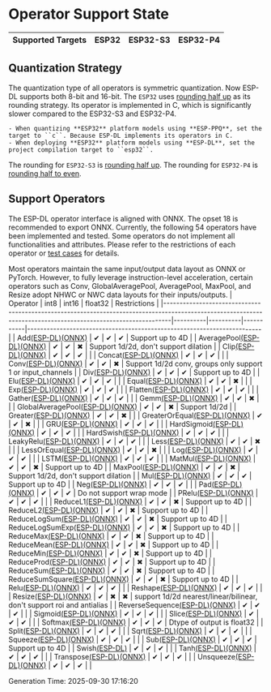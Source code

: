 # Operator Support State

| Supported Targets | ESP32 | ESP32-S3 | ESP32-P4 |
| ----------------- | ----- | -------- | -------- |

## Quantization Strategy

The quantization type of all operators is symmetric quantization. Now ESP-DL supports both 8-bit and 16-bit.
The ``ESP32`` uses [rounding half up](https://simple.wikipedia.org/wiki/Rounding#Round_half_up) as its rounding strategy. Its operator is implemented in C, which is significantly slower compared to the ESP32-S3 and ESP32-P4.

    - When quantizing **ESP32** platform models using **ESP-PPQ**, set the target to ``c``. Because ESP-DL implements its operators in C.
    - When deploying **ESP32** platform models using **ESP-DL**, set the project compilation target to ``esp32``.

The rounding for ``ESP32-S3`` is [rounding half up](https://simple.wikipedia.org/wiki/Rounding#Round_half_up).
The rounding for ``ESP32-P4`` is [rounding half to even](https://simple.wikipedia.org/wiki/Rounding#Round_half_to_even).

## Support Operators

The ESP-DL operator interface is aligned with ONNX. The opset 18 is recommended to export ONNX.
Currently, the following 54 operators have been implemented and tested. Some operators do not implement all functionalities and attributes. Please refer to the restrictions of each operator or [test cases](./tools/ops_test/config/op_cfg.toml) for details.

Most operators maintain the same input/output data layout as ONNX or PyTorch. However, to fully leverage instruction-level acceleration, certain operators such as Conv, GlobalAveragePool, AveragePool, MaxPool, and Resize adopt NHWC or NWC data layouts for their inputs/outputs.
| Operator                                                                                                                                                     | int8     | int16    | float32   | Restrictions                                                           |
|--------------------------------------------------------------------------------------------------------------------------------------------------------------|----------|----------|-----------|------------------------------------------------------------------------|
| Add[(ESP-DL)](esp-dl/dl/module/include/dl_module_add.hpp)[(ONNX)](https://onnx.ai/onnx/operators/onnx__Add.html)                                             | &#10004; | &#10004; | &#10004;  | Support up to 4D                                                       |
| AveragePool[(ESP-DL)](esp-dl/dl/module/include/dl_module_average_pool.hpp)[(ONNX)](https://onnx.ai/onnx/operators/onnx__AveragePool.html)                    | &#10004; | &#10004; | &#10006;  | Support 1d/2d, don't support dilation                                  |
| Clip[(ESP-DL)](esp-dl/dl/module/include/dl_module_clip.hpp)[(ONNX)](https://onnx.ai/onnx/operators/onnx__Clip.html)                                          | &#10004; | &#10004; | &#10004;  |                                                                        |
| Concat[(ESP-DL)](esp-dl/dl/module/include/dl_module_concat.hpp)[(ONNX)](https://onnx.ai/onnx/operators/onnx__Concat.html)                                    | &#10004; | &#10004; | &#10004;  |                                                                        |
| Conv[(ESP-DL)](esp-dl/dl/module/include/dl_module_conv.hpp)[(ONNX)](https://onnx.ai/onnx/operators/onnx__Conv.html)                                          | &#10004; | &#10004; | &#10006;  | Support 1d/2d conv, groups only support 1 or input_channels            |
| Div[(ESP-DL)](esp-dl/dl/module/include/dl_module_div.hpp)[(ONNX)](https://onnx.ai/onnx/operators/onnx__Div.html)                                             | &#10004; | &#10004; | &#10004;  | Support up to 4D                                                       |
| Elu[(ESP-DL)](esp-dl/dl/module/include/dl_module_elu.hpp)[(ONNX)](https://onnx.ai/onnx/operators/onnx__Elu.html)                                             | &#10004; | &#10004; | &#10004;  |                                                                        |
| Equal[(ESP-DL)](esp-dl/dl/module/include/dl_module_equal.hpp)[(ONNX)](https://onnx.ai/onnx/operators/onnx__Equal.html)                                       | &#10004; | &#10004; | &#10006;  |                                                                        |
| Exp[(ESP-DL)](esp-dl/dl/module/include/dl_module_exp.hpp)[(ONNX)](https://onnx.ai/onnx/operators/onnx__Exp.html)                                             | &#10004; | &#10004; | &#10004;  |                                                                        |
| Flatten[(ESP-DL)](esp-dl/dl/module/include/dl_module_flatten.hpp)[(ONNX)](https://onnx.ai/onnx/operators/onnx__Flatten.html)                                 | &#10004; | &#10004; | &#10004;  |                                                                        |
| Gather[(ESP-DL)](esp-dl/dl/module/include/dl_module_gather.hpp)[(ONNX)](https://onnx.ai/onnx/operators/onnx__Gather.html)                                    | &#10004; | &#10004; | &#10004;  |                                                                        |
| Gemm[(ESP-DL)](esp-dl/dl/module/include/dl_module_gemm.hpp)[(ONNX)](https://onnx.ai/onnx/operators/onnx__Gemm.html)                                          | &#10004; | &#10004; | &#10006;  |                                                                        |
| GlobalAveragePool[(ESP-DL)](esp-dl/dl/module/include/dl_module_global_average_pool.hpp)[(ONNX)](https://onnx.ai/onnx/operators/onnx__GlobalAveragePool.html) | &#10004; | &#10004; | &#10006;  | Support 1d/2d                                                          |
| Greater[(ESP-DL)](esp-dl/dl/module/include/dl_module_greater.hpp)[(ONNX)](https://onnx.ai/onnx/operators/onnx__Greater.html)                                 | &#10004; | &#10004; | &#10006;  |                                                                        |
| GreaterOrEqual[(ESP-DL)](esp-dl/dl/module/include/dl_module_greater_or_equal.hpp)[(ONNX)](https://onnx.ai/onnx/operators/onnx__GreaterOrEqual.html)          | &#10004; | &#10004; | &#10006;  |                                                                        |
| GRU[(ESP-DL)](esp-dl/dl/module/include/dl_module_gru.hpp)[(ONNX)](https://onnx.ai/onnx/operators/onnx__GRU.html)                                             | &#10004; | &#10004; | &#10004;  |                                                                        |
| HardSigmoid[(ESP-DL)](esp-dl/dl/module/include/dl_module_hard_sigmoid.hpp)[(ONNX)](https://onnx.ai/onnx/operators/onnx__HardSigmoid.html)                    | &#10004; | &#10004; | &#10004;  |                                                                        |
| HardSwish[(ESP-DL)](esp-dl/dl/module/include/dl_module_hard_swish.hpp)[(ONNX)](https://onnx.ai/onnx/operators/onnx__HardSwish.html)                          | &#10004; | &#10004; | &#10004;  |                                                                        |
| LeakyRelu[(ESP-DL)](esp-dl/dl/module/include/dl_module_leaky_relu.hpp)[(ONNX)](https://onnx.ai/onnx/operators/onnx__LeakyRelu.html)                          | &#10004; | &#10004; | &#10004;  |                                                                        |
| Less[(ESP-DL)](esp-dl/dl/module/include/dl_module_less.hpp)[(ONNX)](https://onnx.ai/onnx/operators/onnx__Less.html)                                          | &#10004; | &#10004; | &#10006;  |                                                                        |
| LessOrEqual[(ESP-DL)](esp-dl/dl/module/include/dl_module_less_or_equal.hpp)[(ONNX)](https://onnx.ai/onnx/operators/onnx__LessOrEqual.html)                   | &#10004; | &#10004; | &#10006;  |                                                                        |
| Log[(ESP-DL)](esp-dl/dl/module/include/dl_module_log.hpp)[(ONNX)](https://onnx.ai/onnx/operators/onnx__Log.html)                                             | &#10004; | &#10004; | &#10004;  |                                                                        |
| LSTM[(ESP-DL)](esp-dl/dl/module/include/dl_module_lstm.hpp)[(ONNX)](https://onnx.ai/onnx/operators/onnx__LSTM.html)                                          | &#10004; | &#10004; | &#10004;  |                                                                        |
| MatMul[(ESP-DL)](esp-dl/dl/module/include/dl_module_matmul.hpp)[(ONNX)](https://onnx.ai/onnx/operators/onnx__MatMul.html)                                    | &#10004; | &#10004; | &#10006;  | Support up to 4D                                                       |
| MaxPool[(ESP-DL)](esp-dl/dl/module/include/dl_module_max_pool.hpp)[(ONNX)](https://onnx.ai/onnx/operators/onnx__MaxPool.html)                                | &#10004; | &#10004; | &#10006;  | Support 1d/2d, don't support dilation                                  |
| Mul[(ESP-DL)](esp-dl/dl/module/include/dl_module_mul.hpp)[(ONNX)](https://onnx.ai/onnx/operators/onnx__Mul.html)                                             | &#10004; | &#10004; | &#10004;  | Support up to 4D                                                       |
| Neg[(ESP-DL)](esp-dl/dl/module/include/dl_module_neg.hpp)[(ONNX)](https://onnx.ai/onnx/operators/onnx__Neg.html)                                             | &#10004; | &#10004; | &#10004;  |                                                                        |
| Pad[(ESP-DL)](esp-dl/dl/module/include/dl_module_pad.hpp)[(ONNX)](https://onnx.ai/onnx/operators/onnx__Pad.html)                                             | &#10004; | &#10004; | &#10004;  | Do not support wrap mode                                               |
| PRelu[(ESP-DL)](esp-dl/dl/module/include/dl_module_prelu.hpp)[(ONNX)](https://onnx.ai/onnx/operators/onnx__PRelu.html)                                       | &#10004; | &#10004; | &#10004;  |                                                                        |
| ReduceL1[(ESP-DL)](esp-dl/dl/module/include/dl_module_reduce_l1.hpp)[(ONNX)](https://onnx.ai/onnx/operators/onnx__ReduceL1.html)                             | &#10004; | &#10004; | &#10006;  | Support up to 4D                                                       |
| ReduceL2[(ESP-DL)](esp-dl/dl/module/include/dl_module_reduce_l2.hpp)[(ONNX)](https://onnx.ai/onnx/operators/onnx__ReduceL2.html)                             | &#10004; | &#10004; | &#10006;  | Support up to 4D                                                       |
| ReduceLogSum[(ESP-DL)](esp-dl/dl/module/include/dl_module_reduce_log_sum.hpp)[(ONNX)](https://onnx.ai/onnx/operators/onnx__ReduceLogSum.html)                | &#10004; | &#10004; | &#10006;  | Support up to 4D                                                       |
| ReduceLogSumExp[(ESP-DL)](esp-dl/dl/module/include/dl_module_reduce_log_sum_exp.hpp)[(ONNX)](https://onnx.ai/onnx/operators/onnx__ReduceLogSumExp.html)      | &#10004; | &#10004; | &#10006;  | Support up to 4D                                                       |
| ReduceMax[(ESP-DL)](esp-dl/dl/module/include/dl_module_reduce_max.hpp)[(ONNX)](https://onnx.ai/onnx/operators/onnx__ReduceMax.html)                          | &#10004; | &#10004; | &#10006;  | Support up to 4D                                                       |
| ReduceMean[(ESP-DL)](esp-dl/dl/module/include/dl_module_reduce_mean.hpp)[(ONNX)](https://onnx.ai/onnx/operators/onnx__ReduceMean.html)                       | &#10004; | &#10004; | &#10006;  | Support up to 4D                                                       |
| ReduceMin[(ESP-DL)](esp-dl/dl/module/include/dl_module_reduce_min.hpp)[(ONNX)](https://onnx.ai/onnx/operators/onnx__ReduceMin.html)                          | &#10004; | &#10004; | &#10006;  | Support up to 4D                                                       |
| ReduceProd[(ESP-DL)](esp-dl/dl/module/include/dl_module_reduce_prod.hpp)[(ONNX)](https://onnx.ai/onnx/operators/onnx__ReduceProd.html)                       | &#10004; | &#10004; | &#10006;  | Support up to 4D                                                       |
| ReduceSum[(ESP-DL)](esp-dl/dl/module/include/dl_module_reduce_sum.hpp)[(ONNX)](https://onnx.ai/onnx/operators/onnx__ReduceSum.html)                          | &#10004; | &#10004; | &#10006;  | Support up to 4D                                                       |
| ReduceSumSquare[(ESP-DL)](esp-dl/dl/module/include/dl_module_reduce_sum_square.hpp)[(ONNX)](https://onnx.ai/onnx/operators/onnx__ReduceSumSquare.html)       | &#10004; | &#10004; | &#10006;  | Support up to 4D                                                       |
| Relu[(ESP-DL)](esp-dl/dl/module/include/dl_module_relu.hpp)[(ONNX)](https://onnx.ai/onnx/operators/onnx__Relu.html)                                          | &#10004; | &#10004; | &#10004;  |                                                                        |
| Reshape[(ESP-DL)](esp-dl/dl/module/include/dl_module_reshape.hpp)[(ONNX)](https://onnx.ai/onnx/operators/onnx__Reshape.html)                                 | &#10004; | &#10004; | &#10004;  |                                                                        |
| Resize[(ESP-DL)](esp-dl/dl/module/include/dl_module_resize.hpp)[(ONNX)](https://onnx.ai/onnx/operators/onnx__Resize.html)                                    | &#10004; | &#10006; | &#10006;  | support 1d/2d nearest/linear/bilinear, don't support roi and antialias |
| ReverseSequence[(ESP-DL)](esp-dl/dl/module/include/dl_module_reverse_sequence.hpp)[(ONNX)](https://onnx.ai/onnx/operators/onnx__ReverseSequence.html)        | &#10004; | &#10004; | &#10004;  |                                                                        |
| Sigmoid[(ESP-DL)](esp-dl/dl/module/include/dl_module_sigmoid.hpp)[(ONNX)](https://onnx.ai/onnx/operators/onnx__Sigmoid.html)                                 | &#10004; | &#10004; | &#10004;  |                                                                        |
| Slice[(ESP-DL)](esp-dl/dl/module/include/dl_module_slice.hpp)[(ONNX)](https://onnx.ai/onnx/operators/onnx__Slice.html)                                       | &#10004; | &#10004; | &#10004;  |                                                                        |
| Softmax[(ESP-DL)](esp-dl/dl/module/include/dl_module_softmax.hpp)[(ONNX)](https://onnx.ai/onnx/operators/onnx__Softmax.html)                                 | &#10004; | &#10004; | &#10004;  | Dtype of output is float32                                             |
| Split[(ESP-DL)](esp-dl/dl/module/include/dl_module_split.hpp)[(ONNX)](https://onnx.ai/onnx/operators/onnx__Split.html)                                       | &#10004; | &#10004; | &#10004;  |                                                                        |
| Sqrt[(ESP-DL)](esp-dl/dl/module/include/dl_module_sqrt.hpp)[(ONNX)](https://onnx.ai/onnx/operators/onnx__Sqrt.html)                                          | &#10004; | &#10004; | &#10004;  |                                                                        |
| Squeeze[(ESP-DL)](esp-dl/dl/module/include/dl_module_squeeze.hpp)[(ONNX)](https://onnx.ai/onnx/operators/onnx__Squeeze.html)                                 | &#10004; | &#10004; | &#10004;  |                                                                        |
| Sub[(ESP-DL)](esp-dl/dl/module/include/dl_module_sub.hpp)[(ONNX)](https://onnx.ai/onnx/operators/onnx__Sub.html)                                             | &#10004; | &#10004; | &#10004;  | Support up to 4D                                                       |
| Swish[(ESP-DL)](esp-dl/dl/module/include/dl_module_swish.hpp)                                                                                                | &#10004; | &#10004; | &#10004;  |                                                                        |
| Tanh[(ESP-DL)](esp-dl/dl/module/include/dl_module_tanh.hpp)[(ONNX)](https://onnx.ai/onnx/operators/onnx__Tanh.html)                                          | &#10004; | &#10004; | &#10004;  |                                                                        |
| Transpose[(ESP-DL)](esp-dl/dl/module/include/dl_module_transpose.hpp)[(ONNX)](https://onnx.ai/onnx/operators/onnx__Transpose.html)                           | &#10004; | &#10004; | &#10004;  |                                                                        |
| Unsqueeze[(ESP-DL)](esp-dl/dl/module/include/dl_module_unsqueeze.hpp)[(ONNX)](https://onnx.ai/onnx/operators/onnx__Unsqueeze.html)                           | &#10004; | &#10004; | &#10004;  |                                                                        |

Generation Time: 2025-09-30 17:16:20